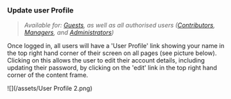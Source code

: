 ### Update user Profile

> _Available for: [Guests](/guests/guest.md), as well as all authorised users ([Contributors](/contributors/contributor.md), [Managers](/managers/manager.md), and [Administrators](/admins/admin.md))_

Once logged in, all users will have a 'User Profile' link showing your name in the top right hand corner of their screen on all pages (see picture below). Clicking on this allows the user to edit their account details, including updating their password, by clicking on the 'edit' link in the top right hand corner of the content frame.

![](/assets/User Profile 2.png)
